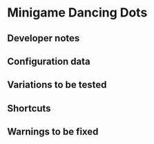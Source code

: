 # Minigame Dancing Dots

## Developer notes

## Configuration data

## Variations to be tested

## Shortcuts

## Warnings to be fixed

